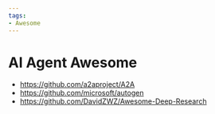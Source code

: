 ```yaml
---
tags:
- Awesome
---
```


# AI Agent Awesome

- https://github.com/a2aproject/A2A
- https://github.com/microsoft/autogen
- https://github.com/DavidZWZ/Awesome-Deep-Research
